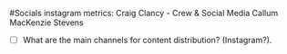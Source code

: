 #Socials
instagram metrics:
Craig Clancy - Crew & Social Media 
Callum MacKenzie Stevens

- [ ] What are the main channels for content distribution? (Instagram?).

